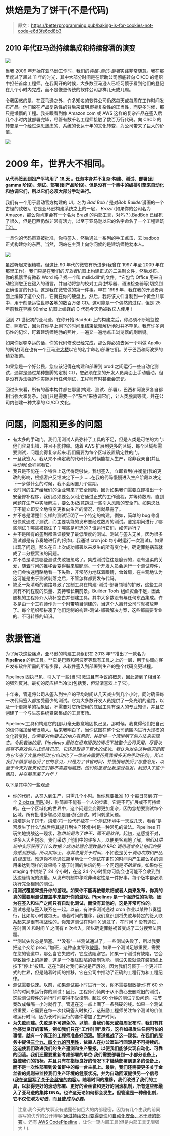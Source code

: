 # 烘焙是为了饼干(不是代码)

> 原文：<https://betterprogramming.pub/baking-is-for-cookies-not-code-e6d3fe6cd8b3>

## 2010 年代亚马逊持续集成和持续部署的演变

![](img/4c88b5775fb3af1db0b5b048cb944911.png)

当我 2009 年开始在亚马逊工作时，我们的*构建-测试-部署*实践非常随意。我在那里度过了超过 11 年的时光，其中大部分时间是在帮助公司彻底转向 CI/CD 的组织中担任首席工程师。在我离开的时候，大多数亚马逊人已经习惯于看到他们的登记在几个小时内完成，而不是像更传统的软件公司那样几天或几周。

令我困惑的是，在亚马逊之外，许多知名的软件公司仍然每天或每周在工作时间发布产品。他们躲在*产品*复杂性的背后来证明*部署*复杂性的正当性，而更多时候，那只是懒惰的工程。我亲眼看到像 Amazon.com 或 AWS 这样的复杂产品在签入后几个小时内就部署完毕，尽管有数千名工程师接触了数百万行代码。向 CI/CD 的转变是一个经过深思熟虑的、系统的长达十年的文化转变，为公司带来了巨大的价值。

![](img/bf264a24d08038f58cda65c451e35ef9.png)

# 2009 年，世界大不相同。

**从代码签到到投产平均用了** [**16 天**](https://aws.amazon.com/builders-library/going-faster-with-continuous-delivery/) **。任务本身并不复杂:构建、测试、部署(到 gamma 阶段)、测试、部署(到产品阶段)。但是没有一个集中的编排引擎来自动化和协调它们，所以它们必须大部分手动进行。**

我们有一个用于启动官方构建的 UI，名为 *Bad Bob (* 是对*Bob Builder*漫画的一个古怪的致敬)。它是亚马逊构建系统之上的一层， *Brazil* (如果你的公司名为 Amazon，那么你肯定会有一个名为 Brazil 的内部工具，对吗？).BadBob 已经死了很久，但是巴西仍然非常有活力，以至于亚马逊以它的名字命名了一个工程建筑[T21。](https://campusbuilding.com/b/amazon-brazil/)

一旦你的代码审查被批准，你将签入，然后通过一系列的手工点击，去 badbob 正式构建你的东西。当然，网站在主页上向你问候的是建筑师鲍勃本人。

![](img/b869ca24aaa443a12739822d2cea6b55.png)

虽然听起来很糟糕，但这比 90 年代的微软有所进步(我曾在 1997 年至 2009 年在那里工作)。我们只是在我们的*开发者*机器上构建正式的二进制文件，然后发布。你的机器里有微软 Word 吗？找一个叫 mslid.dll*的文件。*它包含 Office 用来自动检测您正在键入的语言，并自动将您的校对工具(拼写器、语法检查器等)切换到正确语言的代码。这是我在微软做的第一件事。早在 1998 年，我在我的开发者桌面上编译了这个文件，它就在你的硬盘上。然后，我将该文件复制到一个黄金共享中，用于刻录运往世界各地的数百万张 CD。这可能是一个偶然的过程，但是 25 年前我在奔腾 90mhz 机器上编译的 C 代码今天仍被数亿人使用！

回到 21 世纪初的亚马逊，在你开始 BadBob 上的构建之后，你必须不断地监控它，照看它，因为在你早上剩下的时间里结束依赖解析地狱并不罕见。我有许多创伤性的记忆，盯着建筑师鲍勃的照片，一遍又一遍地点击浏览器的刷新键。

如果你足够幸运的话，你的代码修改已经完成，那么你必须去另一个叫做 Apollo 的网站(现在也有一个亚马逊[大楼](https://campusbuilding.com/b/amazon-apollo/)以它的名字命名)部署它们。关于巴西和阿波罗的精彩报道。

如果您是一个好公民，您应该记得在构建和部署到 prod 之间运行一些自动化测试，通常是通过某种蹩脚的定制 CLI，您必须在您的开发人员桌面上手动启动。但是没有办法强迫你实际运行任何测试，工程师有时甚至会忘记。

回过头来看，所有的基本构件都在那里(构建、测试、部署)，巴西和阿波罗各自都相当强大和复杂。我们只是需要一个“东西”来协调它们，让人类脱离等式，并在公司内创建一种共享的 CI/CD 文化。

# 问题，问题和更多的问题

*   有太多的手动门。我们用测试人员弥补了工具的不足，但是人类是可怕的大门:他们容易出错，并且不能伸缩。随着 AWS 扩展到更多的区域，每个区域都需要测试，问题变得复杂起来:我们需要为每个区域设置确定性的门。
*   一旦我签入，我从来不确定我的代码什么时候能投入生产，除非我亲自(并且手动地)全程照看它。
*   我只是不能在一个特性上迭代得足够快。我想签入，立即看到(并衡量)我的更改的影响，根据客户反馈决定下一步……在我的代码慢慢进入生产阶段以决定下一步做什么的时候，我不会闲置几个星期。
*   长时间的生产给我们的企业带来了安全风险，因为如果我们需要立即推出一个安全修补程序，我们必须要么(a)让它通过正式的工作流程，并等待数周，直到问题在生产中实际解决，要么(b)故意跳过一些引入风险的安全门。如果您处于不能立即安全地将变更推向生产的情况，您就暴露了。
*   并不总是清楚什么样的测试证明了一个特定的构建。例如，简单的 bug 修复很快就通过了测试，而主要功能的发布要经过数周的测试。鉴定期间进行了哪些测试？哪些被挡住了？哪些是可选的？谁运行它们，如何运行？
*   并不是所有的签到都保证接受了最低限度的测试。测试与签入无关，因为很多测试都是有节奏地进行的(例如，我通过 cron job 每小时运行一次测试)。如果出现了问题，那么在自上次成功部署以来发生的所有变化中，确定罪魁祸首就成了二分搜索法的问题。
*   并不总是清楚哪些测试失败被忽略了。集成测试往往是脆弱的，没有温柔的关爱，随着时间的推移会变得越来越脆弱。一个开发人员会运行一个测试套件，他们会快速粗略地看一下失败，非常努力地眯着眼睛，耸耸肩，在主观地认为这可能是由于测试剥落之后，不管怎样都要发布代码。
*   缺乏一条清晰的道路导致了定制工具在构建-测试-部署领域的扩散，这些工具具有不同程度的质量、支持和长期前景。Builder Tools 组织资金不足，因此随机的工程师介入填补空白并创建工具。其中大多数没有与任何东西集成。许多是由一个工程师作为一个附带项目创建的，当这个人离开公司时就被放弃了。每个组织都拼凑了他们定制的构建-测试-部署解决方案，这些都需要专业的、不可转移的知识。

# 救援管道

为了解决这些痛点，亚马逊的构建工具组织在 2013 年**推出了一款名为 **Pipelines** 的新工具。**它是巴西和阿波罗等现有工具之上的一层，用于协调向客户发布软件所需的所有步骤，从软件签入到部署到生产的整个代码变更过程。

Pipelines 固执己见，引入了一些(当时)激进且有争议的概念，因此遭到了相当多的强烈反对。最初的反应相当冷淡(包括我，但渐渐喜欢上了它)。

十年来，管道将公司从签入到生产的平均时间从几天减少到几个小时，同时确保每一次代码签入都接受最少的测试。它为大多数开发人员提供了一条光明的道路，以及一个更简单的抽象层，不需要对它所使用的底层工具有深入的专业知识，并且它创建了一个与生态系统紧密集成的工具市场。

Pipelines(工具和构建它的团队)毫无歉意地固执己见。那时候，我觉得他们把自己的信仰强加给我很烦人。后来我明白了，当你试图在整个公司范围内进行大规模的文化转变时，*你需要对你要去的地方有原则，并提供一个清晰明了的方法来实现它。*令我着迷的是，Pipelines 最终在没有授权的情况下被整个公司*采用。尽管以顾客不喜欢的方式坚持己见，它还是取得了巨大的成功。我认为发生这种情况是因为它节省了大量的劳动(它自动化了一堆过去需要花费我很多天的手动任务)，所以我们不情愿地忍受了它的意见，只是为了节省时间，并慢慢地接受了那些意见，以至于今天对我来说它们都不需要动脑筋。他们的愿景让我深受启发，我加入了这个团队，并在那里呆了六年！*

以下是其中的一些观点:

*   你的代码，从签入到生产，只需几个小时。当你想要批准 10 个每日签到(在一个 [2-pizza 团队](https://docs.aws.amazon.com/whitepapers/latest/introduction-devops-aws/two-pizza-teams.html))时，你简直不能有一个人的步骤。它是不可扩展或不可持续的。在一个区域化的世界中，这个问题会变得更加复杂，因为您想要测试每个区域。所有批准步骤必须是自动化测试。时间刺激问题。
*   烘焙是为了饼干。烘焙(将一段代码放在一个测试环境中一天或几天，看看“是否发生了什么”,然后将其提升到生产环境中)是一种常见的做法。Pipelines 开玩笑地挑战这一现状，称*烘焙是为了饼干，而不是软件*。起初，这感觉不对，许多人大声抱怨。我们采访了他们中的许多人，以便更客观地了解，*他们从烘焙中实际获得了什么数据？*成功处理合理数量的 RPC 调用通常会让他们的服务感到舒适。所以实际上，与其说是关于*时间*，不如说是关于*调用次数*和产品的*稳定性*。难道你不能通过简单地让一个测试在更短的时间内产生那么多的调用来达到同样的效果吗？基于时间的烘焙的另一个问题是*不确定性*。如果你在 staging 中烘焙了 24 个小时，在这 24 个小时里你可能会也可能不会收到到达边缘情况的流量。从发布机制中移除非确定性是一件好事。每个版本都必须执行完全相同的测试。
*   **用测试覆盖率提升你的游戏。如果你不能再依赖烘焙或者人类来发布，你真的真的需要用测试覆盖率来提升你的游戏。Pipelines 是一个强迫性的功能，因为在签入和生产之间只有自动化测试，而没有其他的，这是非常可怕的。**
*   测试总是与签入联系在一起。以前，有许多测试通过 cron 作业以某种节奏运行，比如每小时或每天。随着时间的推移，我们意识到将失败与特定的签入联系起来是很有挑战性的。你知道测试在时间 X 通过了，在时间 Y 没有通过，在时间 X 和时间 Y 之间有 n 次检入，所以确定罪魁祸首变成了二分搜索法问题。
*   **测试失败总是阻塞。**没有“一些测试通过了，一些测试失败了，所以我要把这个交给 prod。”加班，这种态度导致[破窗](https://en.wikipedia.org/wiki/Broken_windows_theory)。如果一个测试足够重要，需要在您的管道中，那么当它失败时，它应该阻塞它。如果一个测试有缺陷，它会导致操作上的痛苦，这是一个根除缺陷的强制功能。测试失败就像在装配线上按下“停止”按钮。这在当时对我们来说是严厉的，因为我们习惯于一个更非正式的世界，但是随着时间的推移，它在公司中推动了正确的工程行为和工程纪律。
*   测试需要快速。以前，如果测试每小时进行一次，你不需要很敏捷:你有 60 分钟的时间来运行你的测试！因此，工程师们倾向于从不费心去删除旧的测试，这些测试套件的运行时间变得不受控制。超过 60 分钟的测试？没问题，把节奏改成每隔一小时就行了。管道在这一点上画了一条强硬的线。如果一个测试很重要，它需要在每一次代码签入时执行，这鼓励工程师关注每个测试的价值和运行时间，因为长时间运行的套件增加了生产时间。
*   **为失败而建。失败是不可避免的。以前，当我们每天或每周发布时，我们有其他感觉良好的策略，例如我们只在“工作时间”发布，这样如果发生任何可怕的事情，就有一个真正的工程师准备好回滚。管道挑战了这一现状。在我们的服务中提供[三个九、四个九的可用性](https://en.wikipedia.org/wiki/High_availability#Percentage_calculation)，依靠人在办公室进行回滚是不可持续的。这迫使我们改进我们的生产遥测和生产警报，以便我们能够实现自动化、可靠的回滚。我们还需要重新考虑部署的单位:我们需要部署到一小部分设备上，监控我们的指标，并且只有在指标良好的情况下才继续部署到更多的设备上，而不是一次性部署到设备群中的每一台主机上。最后，我们还需要更多关于金丝雀的规则来监控我们生产环境的健康状况，并为自动回滚提供另一个信号([我在这里写了关于金丝雀的内容](https://link.medium.com/Ydb0JnJBjpb))。随着时间的推移，我们改进了我们的工具，以获得更好的滚动部署、更好的金丝雀和更好的回滚机制，所有这些都融入了亚马逊的集体 DNA。也许这无论如何都会发生，但管道是一种催化剂，它不仅使*成为可选*，而且使*成为必要*。**

> 注意:我今天的故事没有透露任何巨大的内部秘密，因为有几个由我的前同事写的优秀的公开博客([通过持续交付变得更快](https://aws.amazon.com/builders-library/going-faster-with-continuous-delivery/)和[自动化安全、不干涉的部署](https://aws.amazon.com/builders-library/automating-safe-hands-off-deployments/))。还有 [AWS CodePipeline](https://aws.amazon.com/codepipeline/) ，让你一窥内部工具(但是内部工具无限强大！).